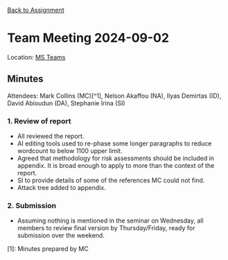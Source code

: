 [Back to Assignment](../README.md)

# Team Meeting 2024-09-02

Location: [MS Teams](https://teams.microsoft.com/l/meetup-join/19%3ameeting_OGUyNmRmYTEtOWU1OC00NDAxLWFmNjAtMWZjMDQxYTg3Yjhj%40thread.v2/0?context=%7b%22Tid%22%3a%22a129f8cb-49b0-4d6b-8d79-889050da9198%22%2c%22Oid%22%3a%228643eddd-7971-4174-9ef3-effbd5d38148%22%7d)
## Minutes

Attendees: Mark Collins (MC)[^1], Nelson Akaffou (NA), Ilyas Demirtas (ID), David Abioudun (DA), Stephanie Irina (SI)

### 1. Review of report

- All reviewed the report. 
- AI editing tools used to re-phase some longer paragraphs to reduce wordcount to below 1100 upper limit. 
- Agreed that methodology for risk assessments should be included in appendix. It is broad enough to apply to more than the context of the report. 
- SI to provide details of some of the references MC could not find. 
- Attack tree added to appendix. 

### 2. Submission

- Assuming nothing is mentioned in the seminar on Wednesday, all members to review final version by Thursday/Friday, ready for submission over the weekend. 

[1]: Minutes prepared by MC
